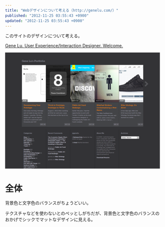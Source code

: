 ```yaml
---
title: "Webデザインについて考える（http://genelu.com/）"
published: "2012-11-25 03:55:43 +0900"
updated: "2012-11-25 03:55:43 +0900"
---
```


このサイトのデザインについて考える。

[Gene Lu. User Experience/Interaction Designer. Welcome.](http://genelu.com/)

![](../../../../images/2012/11/25/webdesign-genelu-1.png)

# 全体

背景色と文字色のバランスがちょうどいい。

テクスチャなどを使わないとのペッとしがちだが、背景色と文字色のバランスのおかげでシックでマットなデザインに見える。
